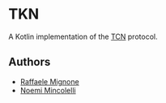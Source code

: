 # TKN

A Kotlin implementation of the [TCN](https://github.com/TCNCoalition/TCN) protocol.

## Authors

- [Raffaele Mignone](https://github.com/norangebit)
- [Noemi Mincolelli](https://github.com/noemi3)
